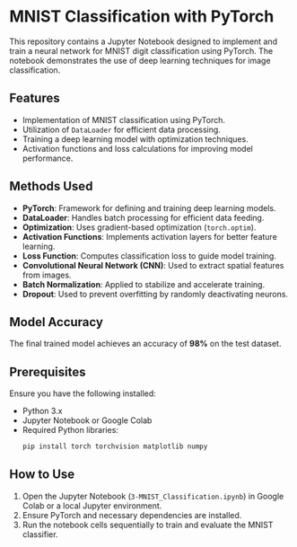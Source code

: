# MNIST Classification with PyTorch

This repository contains a Jupyter Notebook designed to implement and train a neural network for MNIST digit classification using PyTorch. The notebook demonstrates the use of deep learning techniques for image classification.

## Features
- Implementation of MNIST classification using PyTorch.
- Utilization of `DataLoader` for efficient data processing.
- Training a deep learning model with optimization techniques.
- Activation functions and loss calculations for improving model performance.

## Methods Used
- **PyTorch**: Framework for defining and training deep learning models.
- **DataLoader**: Handles batch processing for efficient data feeding.
- **Optimization**: Uses gradient-based optimization (`torch.optim`).
- **Activation Functions**: Implements activation layers for better feature learning.
- **Loss Function**: Computes classification loss to guide model training.
- **Convolutional Neural Network (CNN)**: Used to extract spatial features from images.
- **Batch Normalization**: Applied to stabilize and accelerate training.
- **Dropout**: Used to prevent overfitting by randomly deactivating neurons.

## Model Accuracy
The final trained model achieves an accuracy of **98%** on the test dataset.

## Prerequisites
Ensure you have the following installed:
- Python 3.x
- Jupyter Notebook or Google Colab
- Required Python libraries:
  ```sh
  pip install torch torchvision matplotlib numpy
  ```

## How to Use
1. Open the Jupyter Notebook (`3-MNIST_Classification.ipynb`) in Google Colab or a local Jupyter environment.
2. Ensure PyTorch and necessary dependencies are installed.
3. Run the notebook cells sequentially to train and evaluate the MNIST classifier.


